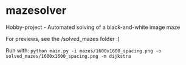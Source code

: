 # mazesolver
Hobby-project - Automated solving of a black-and-white image maze

For previews, see the /solved_mazes folder :)

Run with:
```python main.py -i mazes/1600x1600_spacing.png -o solved_mazes/1600x1600_spacing.png -m dijkstra```
